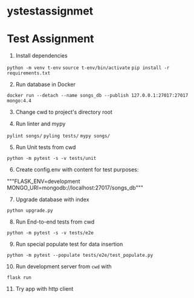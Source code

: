 # ystestassignmet

# Test Assignment

1. Install dependencies
    
  `python -m venv t-env`
  `source t-env/bin/activate`
  `pip install -r requirements.txt`

2. Run database in Docker
  
  `docker run --detach --name songs_db --publish 127.0.0.1:27017:27017 mongo:4.4`

3. Change cwd to project's directory root

4. Run linter and mypy
  
  `pylint songs/`
  `pyling tests/`
  `mypy songs/`

5. Run Unit tests from cwd

  `python -m pytest -s -v tests/unit`

6. Create config.env with content for test purposes:
  
  """FLASK_ENV=development
  MONGO_URI=mongodb://localhost:27017/songs_db"""

7. Upgrade database with index

  `python upgrade.py`

8. Run End-to-end tests from cwd

  `python -m pytest -s -v tests/e2e`

9. Run special populate test for data insertion

  `python -m pytest --populate tests/e2e/test_populate.py`

10. Run development server from `cwd` with

  `flask run`

11. Try app with http client
